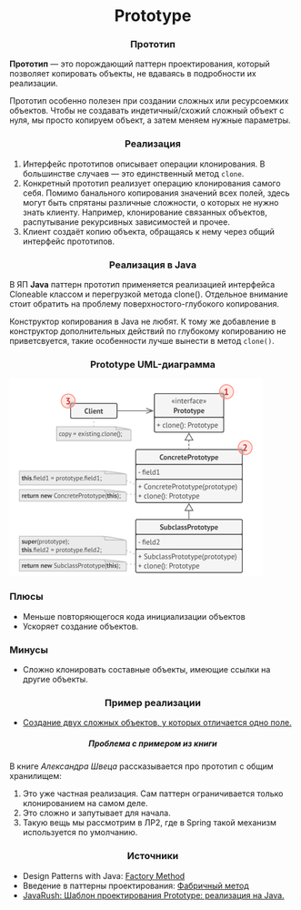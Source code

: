 <h1 align="center">
   Prototype
</h1>
<h3 align="center">
   Прототип
</h3>

**Прототип** — это порождающий паттерн проектирования, который позволяет копировать объекты, не вдаваясь в подробности
их реализации.

Прототип особенно полезен при создании сложных или ресурсоемких объектов. Чтобы не создавать индетичный/схожий сложный
объект с нуля, мы просто копируем объект, а затем меняем нужные параметры.

<h3 align="center">
   Реализация
</h3>

1. Интерфейс прототипов описывает операции клонирования. В большинстве случаев — это единственный метод ```clone```.
2. Конкретный прототип реализует операцию клонирования самого себя. Помимо банального копирования значений всех полей,
   здесь могут быть спрятаны различные сложности, о которых не нужно знать клиенту. Например, клонирование связанных
   объектов, распутывание рекурсивных зависимостей и прочее.
3. Клиент создаёт копию объекта, обращаясь к нему через общий интерфейс прототипов.

<h3 align="center">
   Реализация в Java
</h3>

В ЯП **Java** паттерн прототип применяется реализацией интерфейса Cloneable классом и перегрузкой метода clone().
Отдельное внимание стоит обратить на проблему поверхностого-глубокого копирования.

Конструктор копирования в Java не любят. К тому же добавление в конструктор дополнительных действий по глубокому
копированию не приветсвуется, такие особенности лучше вынести в метод ```clone()```.

<h3 align="center">
   Prototype UML-диаграмма
</h3>

![diagram.png](diagram.png)

<h3>Плюсы</h3>

- Меньше повторяющегося кода инициализации объектов
- Ускоряет создание объектов.

<h3>Минусы</h3>

- Сложно клонировать составные объекты, имеющие ссылки
  на другие объекты.

<h3 align="center">
   Пример реализации
</h3>

- [Создание двух сложных объектов, у которых отличается одно поле.](code)

<h5 align="center">
   Проблема с примером из книги
</h5>

В книге *Александра Швеца* рассказывается про прототип с общим хранилищем:

1. Это уже частная реализация. Сам паттерн ограничивается только клонированием на самом деле.
2. Это сложно и запутывает для начала.
3. Такую вещь мы рассмотрим в ЛР2, где в Spring такой механизм используется по умолчанию.

<h3 align="center">
   Источники
</h3>

- Design Patterns with
  Java: [Factory Method](books/Olaf%20Musch%20EN.pdf)
- Введение в паттерны
  проектирования: [Фабричный метод](books/Alexander%20Shvets%20RU.pdf)
- [JavaRush: Шаблон проектирования Prototype: реализация на Java.](https://javarush.com/groups/posts/6488-kofe-breyk-259-shablon-proektirovanija-prototype-realizacija-na-java-funkcionaljhnihe-interfeys)
